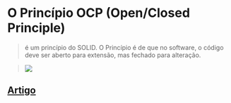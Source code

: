# O Princípio OCP (Open/Closed Principle) 

>é um princípio do SOLID.
O Princípio é de que no software, o código deve ser aberto para extensão, mas fechado para alteração.

><img src="https://www.ateomomento.com.br/wp-content/uploads/2015/01/solid-open-closed.png"></img>

## <a href="https://www.ateomomento.com.br/s-o-l-i-d-ocp-openclosed-principle/">Artigo </a>


